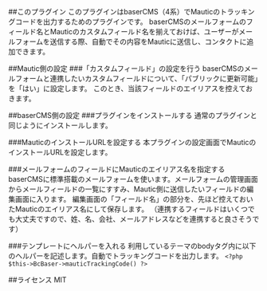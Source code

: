 ##このプラグイン
このプラグインはbaserCMS（4系）でMauticのトラッキングコードを出力するためのプラグインです。
baserCMSのメールフォームのフィールド名とMauticのカスタムフィールド名を揃えておけば、ユーザーがメールフォームを送信する際、自動でその内容をMauticに送信し、コンタクトに追加できます。

##Mautic側の設定
###「カスタムフィールド」の設定を行う
baserCMSのメールフォームと連携したいカスタムフィールドについて、「パブリックに更新可能」を「はい」に設定します。
このとき、当該フィールドのエイリアスを控えておきます。

##baserCMS側の設定
###プラグインをインストールする
通常のプラグインと同じようにインストールします。

###MauticのインストールURLを設定する
本プラグインの設定画面でMauticのインストールURLを設定します。

###メールフォームのフィールドにMauticのエイリアス名を指定する
baserCMSに標準搭載のメールフォームを使います。メールフォームの管理画面からメールフィールドの一覧にすすみ、Mautic側に送信したいフィールドの編集画面に入ります。
編集画面の「フィールド名」の部分を、先ほど控えておいたMauticのエイリアス名にして保存します。
（連携するフィールドはいくつでも大丈夫ですので、姓、名、会社、メールアドレスなどを連携すると良さそうです）

###テンプレートにヘルパーを入れる
利用しているテーマのbodyタグ内に以下のヘルパーを記述します。自動でトラッキングコードを出力します。
`<?php $this->BcBaser->mauticTrackingCode() ?>`

##ライセンス
MIT